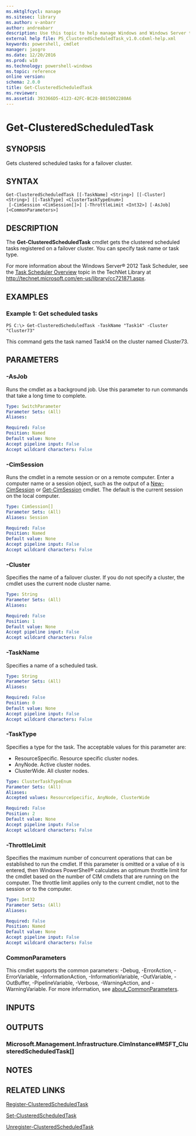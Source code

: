 ```yaml
---
ms.mktglfcycl: manage
ms.sitesec: library
ms.author: v-anbarr
author: andreabarr
description: Use this topic to help manage Windows and Windows Server technologies with Windows PowerShell.
external help file: PS_ClusteredScheduledTask_v1.0.cdxml-help.xml
keywords: powershell, cmdlet
manager: jasgro
ms.date: 12/20/2016
ms.prod: w10
ms.technology: powershell-windows
ms.topic: reference
online version: 
schema: 2.0.0
title: Get-ClusteredScheduledTask
ms.reviewer:
ms.assetid: 393366D5-4123-42FC-BC28-B015002280A6
---
```


# Get-ClusteredScheduledTask

## SYNOPSIS
Gets clustered scheduled tasks for a failover cluster.

## SYNTAX

```
Get-ClusteredScheduledTask [[-TaskName] <String>] [[-Cluster] <String>] [[-TaskType] <ClusterTaskTypeEnum>]
 [-CimSession <CimSession[]>] [-ThrottleLimit <Int32>] [-AsJob] [<CommonParameters>]
```

## DESCRIPTION
The **Get-ClusteredScheduledTask** cmdlet gets the clustered scheduled tasks registered on a failover cluster.
You can specify task name or task type.

For more information about the Windows Server® 2012 Task Scheduler, see the [Task Scheduler Overview](http://technet.microsoft.com/en-us/library/cc721871.aspx) topic in the TechNet Library at http://technet.microsoft.com/en-us/library/cc721871.aspx.

## EXAMPLES

### Example 1: Get scheduled tasks
```
PS C:\> Get-ClusteredScheduledTask -TaskName "Task14" -Cluster "Cluster73"
```

This command gets the task named Task14 on the cluster named Cluster73.

## PARAMETERS

### -AsJob
Runs the cmdlet as a background job. Use this parameter to run commands that take a long time to complete.

```yaml
Type: SwitchParameter
Parameter Sets: (All)
Aliases: 

Required: False
Position: Named
Default value: None
Accept pipeline input: False
Accept wildcard characters: False
```

### -CimSession
Runs the cmdlet in a remote session or on a remote computer.
Enter a computer name or a session object, such as the output of a [New-CimSession](http://go.microsoft.com/fwlink/p/?LinkId=227967) or [Get-CimSession](http://go.microsoft.com/fwlink/p/?LinkId=227966) cmdlet.
The default is the current session on the local computer.

```yaml
Type: CimSession[]
Parameter Sets: (All)
Aliases: Session

Required: False
Position: Named
Default value: None
Accept pipeline input: False
Accept wildcard characters: False
```

### -Cluster
Specifies the name of a failover cluster.
If you do not specify a cluster, the cmdlet uses the current node cluster name.

```yaml
Type: String
Parameter Sets: (All)
Aliases: 

Required: False
Position: 1
Default value: None
Accept pipeline input: False
Accept wildcard characters: False
```

### -TaskName
Specifies a name of a scheduled task.

```yaml
Type: String
Parameter Sets: (All)
Aliases: 

Required: False
Position: 0
Default value: None
Accept pipeline input: False
Accept wildcard characters: False
```

### -TaskType
Specifies a type for the task.
The acceptable values for this parameter are:

- ResourceSpecific.
Resource specific cluster nodes.
- AnyNode.
Active cluster nodes. 
- ClusterWide.
All cluster nodes.

```yaml
Type: ClusterTaskTypeEnum
Parameter Sets: (All)
Aliases: 
Accepted values: ResourceSpecific, AnyNode, ClusterWide

Required: False
Position: 2
Default value: None
Accept pipeline input: False
Accept wildcard characters: False
```

### -ThrottleLimit
Specifies the maximum number of concurrent operations that can be established to run the cmdlet.
If this parameter is omitted or a value of `0` is entered, then Windows PowerShell® calculates an optimum throttle limit for the cmdlet based on the number of CIM cmdlets that are running on the computer.
The throttle limit applies only to the current cmdlet, not to the session or to the computer.

```yaml
Type: Int32
Parameter Sets: (All)
Aliases: 

Required: False
Position: Named
Default value: None
Accept pipeline input: False
Accept wildcard characters: False
```

### CommonParameters
This cmdlet supports the common parameters: -Debug, -ErrorAction, -ErrorVariable, -InformationAction, -InformationVariable, -OutVariable, -OutBuffer, -PipelineVariable, -Verbose, -WarningAction, and -WarningVariable. For more information, see [about_CommonParameters](http://go.microsoft.com/fwlink/?LinkID=113216).

## INPUTS

## OUTPUTS

### Microsoft.Management.Infrastructure.CimInstance#MSFT_ClusteredScheduledTask[]

## NOTES

## RELATED LINKS

[Register-ClusteredScheduledTask](./Register-ClusteredScheduledTask.md)

[Set-ClusteredScheduledTask](./Set-ClusteredScheduledTask.md)

[Unregister-ClusteredScheduledTask](./Unregister-ClusteredScheduledTask.md)

